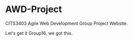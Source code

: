 # AWD-Project
CITS3403 Agile Web Development Group Project Website.

Let's get it Group16, we got this.
